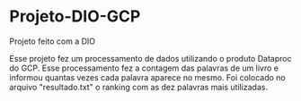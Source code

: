 # Projeto-DIO-GCP
Projeto feito com a DIO

Esse projeto fez um processamento de dados utilizando o produto Dataproc do GCP. 
Esse processamento fez a contagem das palavras de um livro e informou quantas vezes cada palavra aparece no mesmo.
Foi colocado no arquivo "resultado.txt" o ranking com as dez palavras mais utilizadas.
